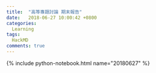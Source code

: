 ```yaml
---
title:  "高等專題討論 期末報告"
date:   2018-06-27 10:00:42 +0800
categories: 
  Learning
tags:
  HackMD
comments: true
---
```


{% include python-notebook.html name="20180627" %}
